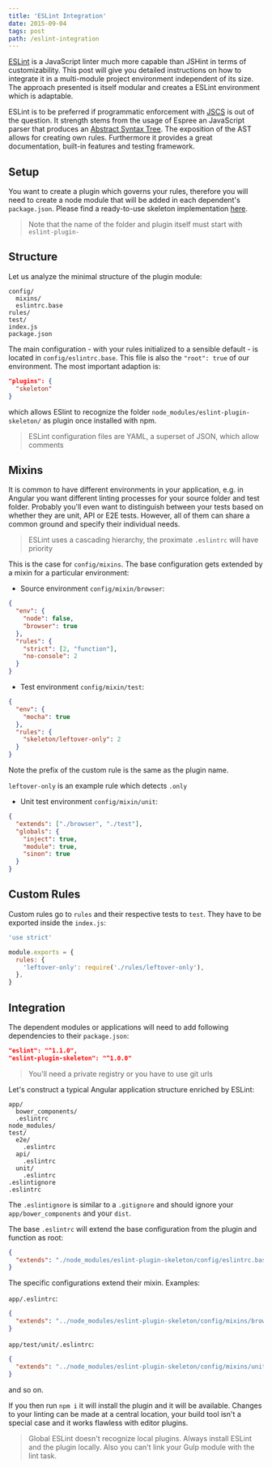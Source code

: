 ```yaml
---
title: 'ESLint Integration'
date: 2015-09-04
tags: post
path: /eslint-integration
---
```


[ESLint](http://eslint.org/) is a JavaScript linter much more capable than JSHint in terms of customizability. This post will give you detailed instructions on how to integrate it in a multi-module project environment independent of its size. The approach presented is itself modular and creates a ESLint environment which is adaptable.

ESLint is to be preferred if programmatic enforcement with [JSCS](http://jscs.info/) is out of the question. It strength stems from the usage of Espree an JavaScript parser that produces an [Abstract Syntax Tree](http://felix-kling.de/esprima_ast_explorer/). The exposition of the AST allows for creating own rules. Furthermore it provides a great documentation, built-in features and testing framework.

## Setup

You want to create a plugin which governs your rules, therefore you will need to create a node module that will be added in each dependent's `package.json`. Please find a ready-to-use skeleton implementation [here](https://github.com/akullpp/eslint-plugin-skeleton).

> Note that the name of the folder and plugin itself must start with `eslint-plugin-`

## Structure

Let us analyze the minimal structure of the plugin module:

```
config/
  mixins/
  eslintrc.base
rules/
test/
index.js
package.json
```

The main configuration - with your rules initialized to a sensible default - is located in `config/eslintrc.base`. This file is also the `"root": true` of our environment. The most important adaption is:

```json
"plugins": {
  "skeleton"
}
```

which allows ESlint to recognize the folder `node_modules/eslint-plugin-skeleton/` as plugin once installed with npm.

> ESLint configuration files are YAML, a superset of JSON, which allow comments

## Mixins

It is common to have different environments in your application, e.g. in Angular you want different linting processes for your source folder and test folder. Probably you'll even want to distinguish between your tests based on whether they are unit, API or E2E tests. However, all of them can share a common ground and specify their individual needs.

> ESLint uses a cascading hierarchy, the proximate `.eslintrc` will have priority

This is the case for `config/mixins`. The base configuration gets extended by a mixin for a particular environment:

- Source environment `config/mixin/browser`:

```json
{
  "env": {
    "node": false,
    "browser": true
  },
  "rules": {
    "strict": [2, "function"],
    "no-console": 2
  }
}
```

- Test environment `config/mixin/test`:

```json
{
  "env": {
    "mocha": true
  },
  "rules": {
    "skeleton/leftover-only": 2
  }
}
```

Note the prefix of the custom rule is the same as the plugin name.

`leftover-only` is an example rule which detects `.only`

- Unit test environment `config/mixin/unit`:

```json
{
  "extends": ["./browser", "./test"],
  "globals": {
    "inject": true,
    "module": true,
    "sinon": true
  }
}
```

## Custom Rules

Custom rules go to `rules` and their respective tests to `test`. They have to be exported inside the `index.js`:

```js
'use strict'

module.exports = {
  rules: {
    'leftover-only': require('./rules/leftover-only'),
  },
}
```

## Integration

The dependent modules or applications will need to add following dependencies to their `package.json`:

```json
"eslint": "^1.1.0",
"eslint-plugin-skeleton": "^1.0.0"
```

> You'll need a private registry or you have to use git urls

Let's construct a typical Angular application structure enriched by ESLint:

```
app/
  bower_components/
  .eslintrc
node_modules/
test/
  e2e/
    .eslintrc
  api/
    .eslintrc
  unit/
    .eslintrc
.eslintignore
.eslintrc
```

The `.eslintignore` is similar to a `.gitignore` and should ignore your `app/bower_components` and your `dist`.

The base `.eslintrc` will extend the base configuration from the plugin and function as root:

```json
{
  "extends": "./node_modules/eslint-plugin-skeleton/config/eslintrc.base"
}
```

The specific configurations extend their mixin. Examples:

`app/.eslintrc`:

```json
{
  "extends": "../node_modules/eslint-plugin-skeleton/config/mixins/browser"
}
```

`app/test/unit/.eslintrc`:

```json
{
  "extends": "../node_modules/eslint-plugin-skeleton/config/mixins/unit"
}
```

and so on.

If you then run `npm i` it will install the plugin and it will be available. Changes to your linting can be made at a central location, your build tool isn't a special case and it works flawless with editor plugins.

> Global ESLint doesn't recognize local plugins. Always install ESLint and the plugin locally. Also you can't link your Gulp module with the lint task.

